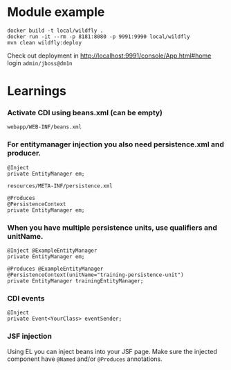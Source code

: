# Module example
	
	docker build -t local/wildfly .
	docker run -it --rm -p 8181:8080 -p 9991:9990 local/wildfly
	mvn clean wildfly:deploy

Check out deployment in  <http://localhost:9991/console/App.html#home> login `admin/jboss@dm1n`
	
	
# Learnings

### Activate CDI using beans.xml (can be empty)
	webapp/WEB-INF/beans.xml 

### For entitymanager injection you also need persistence.xml and producer.
	@Inject
	private EntityManager em;
	
	resources/META-INF/persistence.xml
	
	@Produces
    @PersistenceContext 
    private EntityManager em;
    
### When you have multiple persistence units, use qualifiers and unitName.
	@Inject @ExampleEntityManager
	private EntityManager em;
	
	@Produces @ExampleEntityManager
    @PersistenceContext(unitName="training-persistence-unit") 
    private EntityManager trainingEntityManager;
    
    
### CDI events
	@Inject
	private Event<YourClass> eventSender;

### JSF injection

Using EL you can inject beans into your JSF page. Make sure the injected component have `@Named` and/or `@Produces` annotations.  
 
 
 